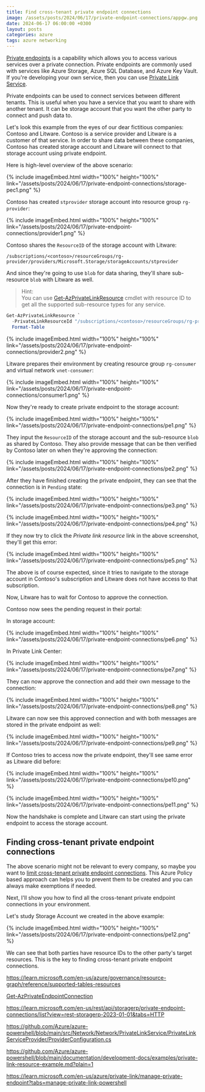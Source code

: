 ```yaml
---
title: Find cross-tenant private endpoint connections
image: /assets/posts/2024/06/17/private-endpoint-connections/appgw.png
date: 2024-06-17 06:00:00 +0300
layout: posts
categories: azure
tags: azure networking
---
```


[Private endpoints](https://learn.microsoft.com/en-us/azure/private-link/private-endpoint-overview)
is a capability which allows you to access various services over a private connection.
Private endpoints are commonly used with services like Azure Storage, Azure SQL Database, and Azure Key Vault.
If you're developing your own service, then you can use
[Private Link Service](https://learn.microsoft.com/en-us/azure/private-link/private-link-service-overview).

Private endpoints can be used to connect services between different tenants.
This is useful when you have a service that you want to share with another tenant.
It can be storage account that you want the other party to connect and push data to.

Let's look this example from the eyes of our dear fictitious companies: Contoso and Litware.
Contoso is a service provider and Litware is a customer of that service.
In order to share data between these companies, Contoso has created storage account
and Litware will connect to that storage account using private endpoint.

Here is high-level overview of the above scenario:

{% include imageEmbed.html width="100%" height="100%" link="/assets/posts/2024/06/17/private-endpoint-connections/storage-pec1.png" %}

Contoso has created `stprovider` storage account into resource group `rg-provider`:

{% include imageEmbed.html width="100%" height="100%" link="/assets/posts/2024/06/17/private-endpoint-connections/provider1.png" %}

Contoso shares the `ResourceID` of the storage account with Litware:

```
/subscriptions/<contoso>/resourceGroups/rg-provider/providers/Microsoft.Storage/storageAccounts/stprovider
```

And since they're going to use `blob` for data sharing, they'll share sub-resource `blob` with Litware as well.

> Hint:<br/>
> You can use [Get-AzPrivateLinkResource](https://learn.microsoft.com/en-us/powershell/module/az.network/get-azprivatelinkresource?view=azps-12.0.0&viewFallbackFrom=azps-11.5.0)
> cmdlet with resource ID to get all the supported
> sub-resource types for any service.

```powershell
Get-AzPrivateLinkResource `
  -PrivateLinkResourceId "/subscriptions/<contoso>/resourceGroups/rg-provider/providers/Microsoft.Storage/storageAccounts/stprovider" | `
  Format-Table
```

{% include imageEmbed.html width="100%" height="100%" link="/assets/posts/2024/06/17/private-endpoint-connections/provider2.png" %}




Litware prepares their environment by creating resource group `rg-consumer`
and virtual network `vnet-consumer`:

{% include imageEmbed.html width="100%" height="100%" link="/assets/posts/2024/06/17/private-endpoint-connections/consumer1.png" %}

Now they're ready to create private endpoint to the storage account:

{% include imageEmbed.html width="100%" height="100%" link="/assets/posts/2024/06/17/private-endpoint-connections/pe1.png" %}

They input the `ResourceID` of the storage account and the sub-resource `blob`
as shared by Contoso. They also provide message that can be then
verified by Contoso later on when they're approving the connection:

{% include imageEmbed.html width="100%" height="100%" link="/assets/posts/2024/06/17/private-endpoint-connections/pe2.png" %}

After they have finished creating the private endpoint, they can see that the connection
is in `Pending` state:

{% include imageEmbed.html width="100%" height="100%" link="/assets/posts/2024/06/17/private-endpoint-connections/pe3.png" %}

{% include imageEmbed.html width="100%" height="100%" link="/assets/posts/2024/06/17/private-endpoint-connections/pe4.png" %}

If they now try to click the _Private link resource_ link in the above screenshot,
they'll get this error:

{% include imageEmbed.html width="100%" height="100%" link="/assets/posts/2024/06/17/private-endpoint-connections/pe5.png" %}

The above is of course expected, since it tries to navigate to the storage account
in Contoso's subscription and Litware does not have access to that subscription.

Now, Litware has to wait for Contoso to approve the connection.

Contoso now sees the pending request in their portal:

In storage account:

{% include imageEmbed.html width="100%" height="100%" link="/assets/posts/2024/06/17/private-endpoint-connections/pe6.png" %}

In Private Link Center:

{% include imageEmbed.html width="100%" height="100%" link="/assets/posts/2024/06/17/private-endpoint-connections/pe7.png" %}

They can now approve the connection and add their own message to the connection:

{% include imageEmbed.html width="100%" height="100%" link="/assets/posts/2024/06/17/private-endpoint-connections/pe8.png" %}

Litware can now see this approved connection and with both messages are stored in
the private endpoint as well:

{% include imageEmbed.html width="100%" height="100%" link="/assets/posts/2024/06/17/private-endpoint-connections/pe9.png" %}

If Contoso tries to access now the private endpoint, they'll see same error as Litware did before:

{% include imageEmbed.html width="100%" height="100%" link="/assets/posts/2024/06/17/private-endpoint-connections/pe10.png" %}

{% include imageEmbed.html width="100%" height="100%" link="/assets/posts/2024/06/17/private-endpoint-connections/pe11.png" %}

Now the handshake is complete and Litware can start using the private endpoint to access the storage account.

## Finding cross-tenant private endpoint connections

The above scenario might not be relevant to every company, so maybe you want to 
[limit cross-tenant private endpoint connections](https://learn.microsoft.com/en-us/azure/cloud-adoption-framework/ready/azure-best-practices/limit-cross-tenant-private-endpoint-connections).
This Azure Policy based approach can helps you to prevent them to be created
and you can always make exemptions if needed.

Next, I'll show you how to find all the cross-tenant private endpoint connections in your environment.

Let's study Storage Account we created in the above example:

{% include imageEmbed.html width="100%" height="100%" link="/assets/posts/2024/06/17/private-endpoint-connections/pe12.png" %}

We can see that both parties have resource IDs to the other party's target resources.
This is the key to finding cross-tenant private endpoint connections.

https://learn.microsoft.com/en-us/azure/governance/resource-graph/reference/supported-tables-resources



[Get-AzPrivateEndpointConnection](https://learn.microsoft.com/en-us/powershell/module/az.network/get-azprivateendpointconnection?view=azps-11.6.0)

https://learn.microsoft.com/en-us/rest/api/storagerp/private-endpoint-connections/list?view=rest-storagerp-2023-01-01&tabs=HTTP

https://github.com/Azure/azure-powershell/blob/main/src/Network/Network/PrivateLinkService/PrivateLinkServiceProvider/ProviderConfiguration.cs

https://github.com/Azure/azure-powershell/blob/main/documentation/development-docs/examples/private-link-resource-example.md?plain=1


https://learn.microsoft.com/en-us/azure/private-link/manage-private-endpoint?tabs=manage-private-link-powershell


